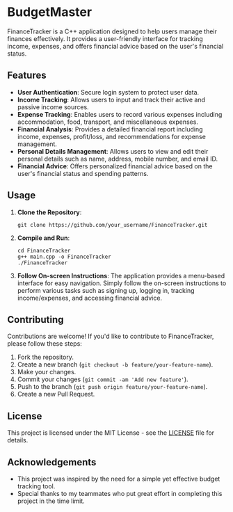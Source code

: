 # BudgetMaster

FinanceTracker is a C++ application designed to help users manage their finances effectively. It provides a user-friendly interface for tracking income, expenses, and offers financial advice based on the user's financial status.

## Features

- **User Authentication**: Secure login system to protect user data.
- **Income Tracking**: Allows users to input and track their active and passive income sources.
- **Expense Tracking**: Enables users to record various expenses including accommodation, food, transport, and miscellaneous expenses.
- **Financial Analysis**: Provides a detailed financial report including income, expenses, profit/loss, and recommendations for expense management.
- **Personal Details Management**: Allows users to view and edit their personal details such as name, address, mobile number, and email ID.
- **Financial Advice**: Offers personalized financial advice based on the user's financial status and spending patterns.

## Usage

1. **Clone the Repository**:
   ```
   git clone https://github.com/your_username/FinanceTracker.git
   ```

2. **Compile and Run**:
   ```
   cd FinanceTracker
   g++ main.cpp -o FinanceTracker
   ./FinanceTracker
   ```

3. **Follow On-screen Instructions**: The application provides a menu-based interface for easy navigation. Simply follow the on-screen instructions to perform various tasks such as signing up, logging in, tracking income/expenses, and accessing financial advice.

## Contributing

Contributions are welcome! If you'd like to contribute to FinanceTracker, please follow these steps:

1. Fork the repository.
2. Create a new branch (`git checkout -b feature/your-feature-name`).
3. Make your changes.
4. Commit your changes (`git commit -am 'Add new feature'`).
5. Push to the branch (`git push origin feature/your-feature-name`).
6. Create a new Pull Request.

## License

This project is licensed under the MIT License - see the [LICENSE](LICENSE) file for details.

## Acknowledgements

- This project was inspired by the need for a simple yet effective budget tracking tool.
- Special thanks to my teammates who put great effort in completing this project in the time limit.
